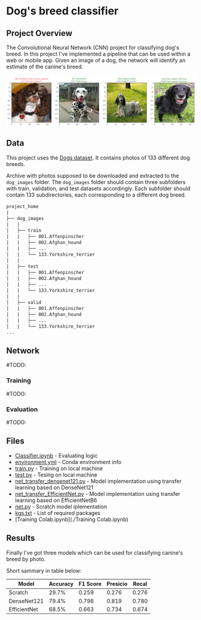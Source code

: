 [//]: # (Image References)

[image1]: ./images/result.png "Sample Output"
[image2]: ./images/vgg16_model.png "VGG-16 Model Layers"
[image3]: ./images/vgg16_model_draw.png "VGG16 Model Figure"

# Dog's breed classifier

## Project Overview

The Convolutional Neural Network (CNN) project for classifying dog's breed. In this project I've implemented a pipeline that can be used within a web or mobile app. Given an image of a dog, the network will identify an estimate of the canine's breed.  

![Sample Output][image1]

## Data

This project uses the [Dogs dataset](https://s3-us-west-1.amazonaws.com/udacity-aind/dog-project/dogImages.zip). It contains photos of 133 different dog breeds.

Archive with photos supposed to be downloaded and extracted to the `dog_images` folder. The `dog_images` folder should contain three subfolders with train, validation, and test datasets accordingly. Each subfolder should contain 133 subdirectories, each corresponding to a different dog breed.

```
project_home
|
├── dog_images
|   |
|   ├── train
|   |   ├── 001.Affenpinscher
|   |   ├── 002.Afghan_hound
|   |   ├── ...
|   |   └── 133.Yorkshire_terrier
|   |
|   ├── test
|   |   ├── 001.Affenpinscher
|   |   ├── 002.Afghan_hound
|   |   ├── ...
|   |   └── 133.Yorkshire_terrier
|   |
|   ├── valid
|   |   ├── 001.Affenpinscher
|   |   ├── 002.Afghan_hound
|   |   ├── ...
|   |   └── 133.Yorkshire_terrier
...
```

## Network

#TODO:

### Training

#TODO:

### Evaluation

#TODO:

## Files

* [Classifier.ipynb](./Classifier.ipynb) - Evaluating logic
* [environment.yml](./environment.yml) - Conda environment info
* [train.py](./train.py) - Training on local machine
* [test.py](./test.py) - Tesing on local machine
* [net_transfer_densenet121.py](./net_transfer_densenet121.py) - Model implementation using transfer learning based on DenseNet121
* [net_transfer_EfficientNet.py](./net_transfer_EfficientNet.py) - Model implementation using transfer learning based on EfficientNetB6
* [net.py](./net.py) - Scratch model iplementation
* [kgs.txt](./pkgs.txt) - List of required packages
* [Training Colab.ipynb](./Training Colab.ipynb)

## Results

Finally I've got three models which can be used for classifying canine's breed by photo.

Short sammary in table below:

|Model			|Accuracy		|F1 Score		|Presicio	|Recal		|
|---------------|---------------|---------------|-----------|-----------|
|Scratch		|29.7%			|0.259			|0.276		|0.276		|
|DenseNet121	|79.4%			|0.796			|0.819		|0.780		|
|EfficientNet	|68.5%			|0.663			|0.734		|0.674		|